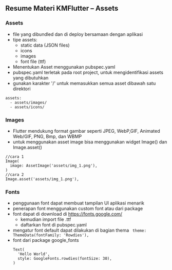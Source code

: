 ## Resume Materi KMFlutter – Assets
### Assets
  - file yang dibundled dan di deploy bersamaan dengan aplikasi
  - tipe assets:
    - static data (JSON files)
    - icons
    - images
    - font file (ttf)
  - Menentukan Asset menggunakan pubspec.yaml
  - pubspec.yaml terletak pada root project, untuk mengidentifikasi assets yang dibutuhkan
  - gunakan karakter '/' untuk memasukkan semua asset dibawah satu direktori
  ```
  assets:
    - assets/images/
    - assets/icons/
  ```

### Images
- Flutter mendukung format gambar seperti JPEG, WebP,GIF, Animated Web/GIF, PNG, Bmp, dan WBMP
- untuk menggunakan asset image bisa menggunakan widget Image() dan Image.asset()

```
//cara 1
Image(
  image: AssetImage('assets/img_1.png'),
)
//cara 2
Image.asset('assets/img_1.png'),
```
### Fonts
- penggunaan font dapat membuat tampilan UI aplikasi menarik
- penerapan font menggunakan custom font atau dari package
- font dapat di download di https://fonts.google.com/
  - kemudian import file .ttf
  - daftarkan font di pubspec.yaml
- mengatur font default dapat dilakukan di bagian thema
  ``` theme: ThemeData(fontFamily: 'Rowdies'),```
- font dari package google_fonts
  ```
  Text(
    'Hello World',
    style: GoogleFonts.rowdies(fontSize: 30),
  )
  ```
